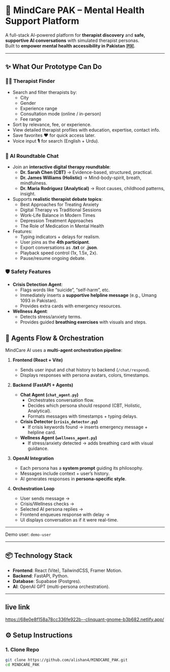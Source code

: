 # 🧠 MindCare PAK – Mental Health Support Platform

A full-stack AI-powered platform for **therapist discovery** and **safe, supportive AI conversations** with simulated therapist personas.  
Built to **empower mental health accessibility in Pakistan 🇵🇰**.

---

## ✨ What Our Prototype Can Do

### 👩‍⚕️ Therapist Finder
- Search and filter therapists by:
  - City
  - Gender
  - Experience range
  - Consultation mode (online / in-person)
  - Fee range
- Sort by relevance, fee, or experience.
- View detailed therapist profiles with education, expertise, contact info.
- Save favorites ❤️ for quick access later.
- Voice input 🎙️ for search (English + Urdu).

### 💬 AI Roundtable Chat
- Join an **interactive digital therapy roundtable**:
  - **Dr. Sarah Chen (CBT)** → Evidence-based, structured, practical.
  - **Dr. James Williams (Holistic)** → Mind-body-spirit, breath, mindfulness.
  - **Dr. Maria Rodriguez (Analytical)** → Root causes, childhood patterns, insight.
- Supports **realistic therapist debate topics**:
  - Best Approaches for Treating Anxiety
  - Digital Therapy vs Traditional Sessions
  - Work-Life Balance in Modern Times
  - Depression Treatment Approaches
  - The Role of Medication in Mental Health
- Features:
  - Typing indicators + delays for realism.
  - User joins as the **4th participant**.
  - Export conversations as **.txt** or **.json**.
  - Playback speed control (1x, 1.5x, 2x).
  - Pause/resume ongoing debate.

### 🛡️ Safety Features
- **Crisis Detection Agent**:
  - Flags words like “suicide”, “self-harm”, etc.
  - Immediately inserts a **supportive helpline message** (e.g., Umang 1093 in Pakistan).
  - Provides extra cards with emergency resources.
- **Wellness Agent**:
  - Detects stress/anxiety terms.
  - Provides guided **breathing exercises** with visuals and steps.





## 🧩 Agents Flow & Orchestration

MindCare AI uses a **multi-agent orchestration pipeline**:

1. **Frontend (React + Vite)**  
   - Sends user input and chat history to backend (`/chat/respond`).  
   - Displays responses with persona avatars, colors, timestamps.  

2. **Backend (FastAPI + Agents)**  
   - **Chat Agent (`chat_agent.py`)**  
     - Orchestrates conversation flow.  
     - Decides which persona should respond (CBT, Holistic, Analytical).  
     - Formats messages with timestamps + typing delays.  
   - **Crisis Detector (`crisis_detector.py`)**  
     - If crisis keywords found → inserts emergency message + helpline card.  
   - **Wellness Agent (`wellness_agent.py`)**  
     - If stress/anxiety detected → adds breathing card with visual guidance.  

3. **OpenAI Integration**  
   - Each persona has a **system prompt** guiding its philosophy.  
   - Messages include context + user’s history.  
   - AI generates responses in **persona-specific style**.  

4. **Orchestration Loop**  
   - User sends message →  
   - Crisis/Wellness checks →  
   - Selected AI persona replies →  
   - Frontend enqueues response with delay →  
   - UI displays conversation as if it were real-time.  

---



Demo user: `demo-user`

---

## 📦 Technology Stack
- **Frontend**: React (Vite), TailwindCSS, Framer Motion.
- **Backend**: FastAPI, Python.
- **Database**: Supabase (Postgres).
- **AI**: OpenAI GPT (multi-persona orchestration).


---
## live link
https://68e0e8f158a78cc336fe922b--clinquant-gnome-b3b682.netlify.app/


## ⚙️ Setup Instructions

### 1. Clone Repo
```bash
git clone https://github.com/alishan4/MINDCARE_PAK.git
cd MINDCARE_PAK
